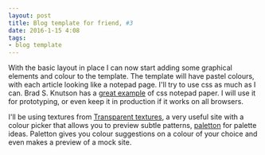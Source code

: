 ```yaml
---
layout: post
title: Blog template for friend, #3
date: 2016-1-15 4:08
tags:
- blog template 
---
```


With the basic layout in place I can now start adding some graphical elements and colour to the template. The template will have pastel colours, with each article looking like a notepad page. I'll try to use css as much as I can. Brad S. Knutson has a [great example](http://bradsknutson.com/blog/css-notepad-paper/) of css notepad paper. I will use it for prototyping, or even keep it in production if it works on all browsers. 

I'll be using textures from [Transparent textures](http://www.transparenttextures.com/), a very useful site with a colour picker that allows you to preview subtle patterns, [paletton](http://paletton.com/#uid=1000u0kllllaFw0g0qFqFg0w0aF) for palette ideas. Paletton gives you colour suggestions on a colour of your choice and even makes a preview of a mock site. 
